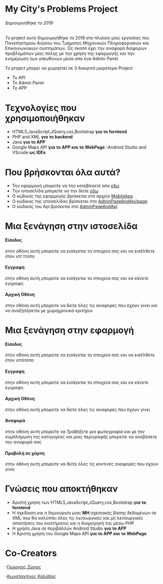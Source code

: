 # My City's Problems Project
###### Δημιουργήθηκε το 2019
Το project αυτό δημιουργήθηκε το 2019 στο πλαίσιο μίας εργασίας του Πανεπηστιμίου Αιγαίου του Τμήματος Μηχανικών Πληροφοριακών και Επικοινωνιακών συστημάτων. Ώς σκοπό έχει την αναφορά διάφορων προβλημάτων μίας πόλης με την χρήση της εφαρμογής και την ενημέρωση των υπευθύνων μέσα απο ένα Admin Panel.

To project μπορεί να χωρηστεί σε 3 διακριτά μικρότερα Project
  - Το API
  - Το Admin Panel
  - Το APP

# Τεχνολογίες που χρησιμοποιήθηκαν
  - HTML5,JavaScript,JQuery,css,Bootstrap **για το forntend**
  - PHP and XML **για το backend**
  - Java **για το APP**
  - Google Maps API **για το APP και το WebPage**
  -Android Studio and VScode **ως IDEs** 

# Που βρήσκονται όλα αυτά?
  - Την εφαρμογή μπορείτε να την κατεβάσετε απο [εδω](https://drive.google.com/file/d/1A1q9AJ8PrgTjEyXh3RthuygDZLGsitIw/view?usp=sharing)
  - Την ιστοσελίδα μπορείτε να την δείτε [εδω](https://icsdmobileprojectapi.000webhostapp.com/page/index.html)
  - O κώδικας της εφαρμογής βρίσκεται στο αρχείο [MobileApp](https://github.com/DZaf/MyCityProblem/tree/master/MobileApp)
  - Ο κώδικας της ιστοσελίδας βρίσκεται στο [AdminPageAndApi/page](https://github.com/DZaf/MyCityProblem/tree/master/AdminPageAndApi/page)
  - Ο κώδικας του Api βρίσκεται στο [AdminPageAndApi](https://github.com/DZaf/MyCityProblem/tree/master/AdminPageAndApi)

# Μια ξενάγηση στην ιστοσελίδα
#### Είσοδος
στην οθόνη αυτή μπορείτε να εισάγεται τα στοιχεία σας και να εισέλθετε στον ιστ΄ττοπο
#### Εγγραφη
στην οθόνη αυτή μπορείτε να εισάγεται τα στοιχεία σας και να κάνετε εγγραφη

#### Αρχική Οθόνη
στην οθόνη αυτή μπορείτε να δείτε όλες τις αναφορές που έχουν γίνει και να αναζητήσεται με χωροχρονικά κριτήρια

# Μια ξενάγηση στην εφαρμογή
#### Είσοδος
στην οθόνη αυτή μπορείτε να εισάγεται τα στοιχεία σας και να εισέλθετε στον ιστότοπο

#### Εγγραφη
στην οθόνη αυτή μπορείτε να εισάγεται τα στοιχεία σας και να κάνετε εγγραφη

#### Αρχική Οθόνη
στην οθόνη αυτή μπορείτε να δείτε όλες τις αναφορές που έχουν γίνει

#### Αναφορά
στην οθόνη αυτή μπορείτε να Τραβήξετε μια φωτογραφία και με την συμπλήρωση της κατηγορίας και μίας περιγραφής μπορείτε να ανεβάσετε την αναφορά σας

#### Προβολή σε χάρτη
στην οθόνη αυτή μπορείτε να δείτε όλες τις κοντινές αναφορές που έχουν γίνει

# Γνώσεις που αποκτήθηκαν 
  - Άριστη χρήση των HTML5,JavaScript,JQuery,css,Bootstrap **για το forntend**
  - Η σχεδίαση και η δημιουργία μιας **ΜΗ** σχεσιακής βάσης δεδομένων σε XML που θα καλύπτει όλες τις λειτουργικές και μή λειτουργικές απαιτήσεις του συστήματος και η διαχείρησή της μέσω PHP
  - Η χρήση Java σε περιβάλλον Android Studio **για το APP**
  - Η Άριστη χρήση του Google Maps API **για το APP και το WebPage**
  
# Co-Creators
  -[Γεώργιος Ζώγας](https://github.com/gzogas)
  
  -[Κωνσταντίνος Καλύβας](https://www.linkedin.com/in/konstantinos-kalivas-45552018a/)
